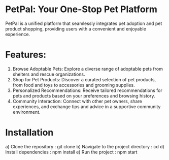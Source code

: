 # PetPal: Your One-Stop Pet Platform
PetPal is a unified platform that seamlessly integrates pet adoption and pet product shopping, providing users with a convenient and enjoyable experience.

# Features:
1) Browse Adoptable Pets: Explore a diverse range of adoptable pets from shelters and rescue organizations.
2) Shop for Pet Products: Discover a curated selection of pet products, from food and toys to accessories and grooming supplies.
3) Personalized Recommendations: Receive tailored recommendations for pets and products based on your preferences and browsing history.
4) Community Interaction: Connect with other pet owners, share experiences, and exchange tips and advice in a supportive community environment.

# Installation
a) Clone the repository :
    git clone <repository-url>
b) Navigate to the project directory :
    cd <project-directory>
d) Install dependencies : 
    npm install
e) Run the project : 
    npm start



